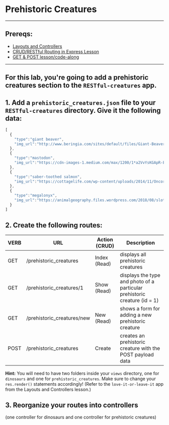 # Prehistoric Creatures
---
## Prereqs:
* [Layouts and Controllers](https://gawdiseattle.gitbook.io/wdi/05-node-express/00readme-1/05layouts-controllers)
* [CRUD/RESTful Routing in Express Lesson](https://gawdiseattle.gitbook.io/wdi/05-node-express/00readme-1/00readme)
* [GET & POST lesson/code-along](https://gawdiseattle.gitbook.io/wdi/05-node-express/00readme-1/00readme/01get-post)
--- 
For this lab, you're going to add a prehistoric creatures section to the `RESTful-creatures` app.
---

## 1. Add a `prehistoric_creatures.json` file to your `RESTful-creatures` directory. Give it the following data:
```javascript
[
  {
    "type":"giant beaver",
    "img_url":"http://www.beringia.com/sites/default/files/Giant-Beaver-banner.jpg"
  },
  {
    "type":"mastodon",
    "img_url":"https://cdn-images-1.medium.com/max/1200/1*a2VvYsKGApR-E1SnT5O7yQ.jpeg"
  },
  {
    "type":"saber-toothed salmon",
    "img_url":"https://cottagelife.com/wp-content/uploads/2014/11/Oncorhynchus_rastrosus.jpg"
  },
  {
    "type":"megalonyx",
    "img_url":"https://animalgeography.files.wordpress.com/2018/08/sloth-banner-e1535192925361.jpg?w=584&h=325"
  }
]
```


## 2. Create the following routes:

| VERB | URL | Action (CRUD) | Description |
|------|-----|---------------|-------------|
| GET | /prehistoric_creatures | Index (Read) | displays all prehistoric creatures |
| GET | /prehistoric_creatures/1 | Show (Read) | displays the type and photo of a particular prehistoric creature (id = 1) |
| GET | /prehistoric_creatures/new | New (Read) | shows a form for adding a new prehistoric creature |
| POST | /prehistoric_creatures | Create | creates an prehistoric creature with the POST payload data |

**Hint:** You will need to have two folders inside your `views` directory, one for `dinosaurs` and one for `prehistoric_creatures`. Make sure to change your `res.render()` statements accordingly! (Refer to the `love-it-or-leave-it` app from the Layouts and Controllers lesson.)

## 3. Reorganize your routes into controllers
(one controller for dinosaurs and one controller for prehistoric creatures)
